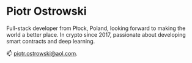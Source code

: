 # Piotr Ostrowski

Full-stack developer from Płock, Poland, looking forward to making the world a better place.
In crypto since 2017, passionate about developing smart contracts and deep learning.

📫 piotr.ostrowski@aol.com.
